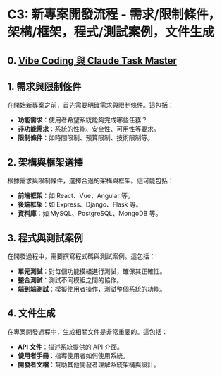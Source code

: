 # C3: 新專案開發流程 - 需求/限制條件，架構/框架，程式/測試案例，文件生成

## 0. [Vibe Coding 與 Claude Task Master](Vibe_TaskMaster.md)

## 1. 需求與限制條件

在開始新專案之前，首先需要明確需求與限制條件。這包括：

* **功能需求**：使用者希望系統能夠完成哪些任務？
* **非功能需求**：系統的性能、安全性、可用性等要求。
* **限制條件**：如時間限制、預算限制、技術限制等。

## 2. 架構與框架選擇

根據需求與限制條件，選擇合適的架構與框架。這可能包括：

* **前端框架**：如 React、Vue、Angular 等。
* **後端框架**：如 Express、Django、Flask 等。
* **資料庫**：如 MySQL、PostgreSQL、MongoDB 等。

## 3. 程式與測試案例

在開發過程中，需要撰寫程式碼與測試案例。這包括：

* **單元測試**：對每個功能模組進行測試，確保其正確性。
* **整合測試**：測試不同模組之間的協作。
* **端到端測試**：模擬使用者操作，測試整個系統的功能。

## 4. 文件生成

在專案開發過程中，生成相關文件是非常重要的。這包括：

* **API 文件**：描述系統提供的 API 介面。
* **使用者手冊**：指導使用者如何使用系統。
* **開發者文檔**：幫助其他開發者理解系統架構與設計。
